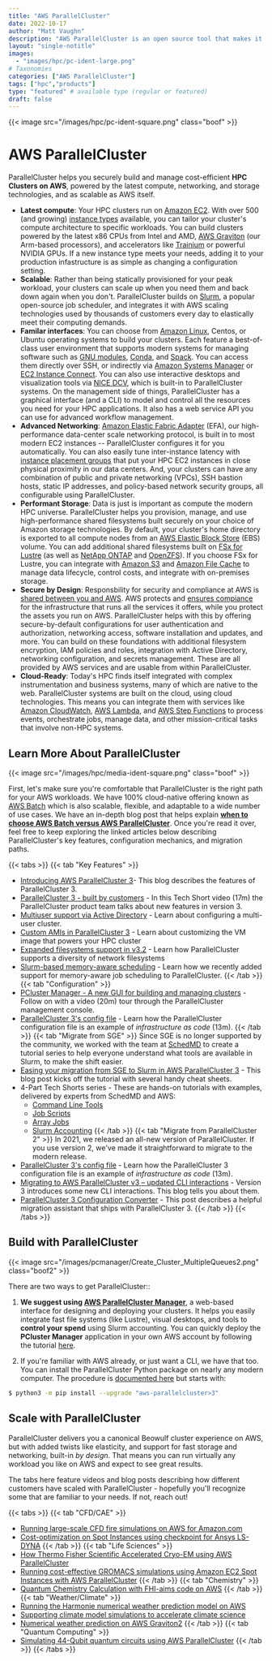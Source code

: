 ```yaml
---
title: "AWS ParallelCluster"
date: 2022-10-17
author: "Matt Vaughn"
description: "AWS ParallelCluster is an open source tool that makes it easy to deploy and manage HPC clusters on AWS"
layout: "single-notitle"
images:
  - "images/hpc/pc-ident-large.png"
# Taxonomies
categories: ["AWS ParallelCluster"]
tags: ["hpc","products"]
type: "featured" # available type (regular or featured)
draft: false
---
```


<style>
.boof {
  float:right !important;
  width:350px;
  padding: 10px;
  }
</style>
{{< image src="/images/hpc/pc-ident-square.png" class="boof" >}}

# AWS ParallelCluster

ParallelCluster helps you securely build and manage cost-efficient **HPC Clusters on AWS**, powered by the latest compute, networking, and storage technologies, and as scalable as AWS itself. 

* **Latest compute**: Your HPC clusters run on [Amazon EC2](https://aws.amazon.com/ec2/). With over 500 (and growing) [instance types](https://aws.amazon.com/ec2/instance-explorer/) available, you can tailor your cluster's compute architecture to specific workloads. You can build clusters powered by the latest x86 CPUs from Intel and AMD, [AWS Graviton](https://aws.amazon.com/ec2/graviton/) (our Arm-based processors), and accelerators like [Trainium](https://aws.amazon.com/machine-learning/trainium/) or powerful NVIDIA GPUs. If a new instance type meets your needs, adding it to your production infastructure is as simple as changing a configuration setting. 
* **Scalable**: Rather than being statically provisioned for your peak workload, your clusters can scale up when you need them and back down again when you don't. ParallelCluster builds on [Slurm](https://www.schedmd.com/), a popular open-source job scheduler, and integrates it with AWS scaling technologies used by thousands of customers every day to elastically meet their computing demands. 
* **Familar interfaces**: You can choose from [Amazon Linux](https://aws.amazon.com/amazon-linux-2), Centos, or Ubuntu operating systems to build your clusters. Each feature a best-of-class user environment that supports modern systems for managing software such as [GNU modules](https://modules.readthedocs.io/en/latest/), [Conda](https://docs.conda.io/en/latest/), and [Spack](https://spack.io/). You can access them directly over SSH, or indirectly via [Amazon Systems Manager](https://docs.aws.amazon.com/systems-manager) or [EC2 Instance Connect](https://docs.aws.amazon.com/AWSEC2/latest/UserGuide/Connect-using-EC2-Instance-Connect.html). You can also use interactive desktops and visualization tools via [NICE DCV](/dcv), which is built-in to ParallelCluster systems. On the management side of things, ParallelCluster has a graphical interface (and a CLI) to model and control all the resources you need for your HPC applications. It also has a web service API you can use for advanced workflow management. 
* **Advanced Networking**: [Amazon Elastic Fabric Adapter](https://aws.amazon.com/hpc/efa/) (EFA), our high-performance data-center scale networking protocol, is built in to most modern EC2 instances -- ParallelCluster configures it for you automatically. You can also easily tune inter-instance latency with [instance placement groups](https://docs.aws.amazon.com/AWSEC2/latest/UserGuide/placement-groups.html) that put your HPC EC2 instances in close physical proximity in our data centers. And, your clusters can have any combination of public and private networking (VPCs), SSH bastion hosts, static IP addresses, and policy-based network security groups, all configurable using ParallelCluster. 
* **Performant Storage**: Data is just is important as compute the modern HPC universe. ParallelCluster helps you provision, manage, and use high-performance shared filesystems built securely on your choice of Amazon storage technologies. By default, your cluster's home directory is exported to all compute nodes from an [AWS Elastic Block Store](https://aws.amazon.com/ebs/) (EBS) volume. You can add additional shared filesystems built on [FSx for Lustre](https://aws.amazon.com/fsx/lustre/) (as well as [NetApp ONTAP](https://aws.amazon.com/fsx/netapp-ontap/) and [OpenZFS](https://aws.amazon.com/fsx/openzfs/)). If you choose FSx for Lustre, you can integrate with [Amazon S3](https://aws.amazon.com/s3/) and [Amazon File Cache](https://aws.amazon.com/filecache/) to manage data lifecycle, control costs, and integrate with on-premises storage. 
* **Secure by Design**: Responsbility for security and compliance at AWS is [shared between you and AWS](https://aws.amazon.com/compliance/shared-responsibility-model/). AWS protects and [ensures compiance](https://aws.amazon.com/compliance/) for the infrastructure that runs all the services it offers, while you protect the assets you run on AWS. ParallelCluster helps with this by offering secure-by-default configurations for user authentication and authorization, networking access, software installation and updates, and more. You can build on these foundations with additional filesystem encryption, IAM policies and roles, integration with Active Directory, networking configuration, and secrets management. These are all provided by AWS services and are usable from within ParallelCluster. 
* **Cloud-Ready**: Today's HPC finds itself integrated with complex instrumentation and business systems, many of which are native to the web. ParallelCluster systems are built on the cloud, using cloud technologies. This means you can integrate them with services like [Amazon CloudWatch](https://aws.amazon.com/cloudwatch/), [AWS Lambda](https://aws.amazon.com/lambda/), and [AWS Step Functions](https://aws.amazon.com/step-functions/) to process events, orchestrate jobs, manage data, and other mission-critical tasks that involve non-HPC systems. 

## Learn More About ParallelCluster

<style>
.boof {
  float:right !important;
  width:350px;
  padding: 10px;
  }
</style>
{{< image src="/images/hpc/media-ident-square.png" class="boof" >}}

First, let's make sure you're comfortable that ParallelCluster is the right path for your AWS workloads. We have 100% cloud-native offering known as [AWS Batch](/batch/) which is also scalable, flexible, and adaptable to a wide number of use cases. We have an in-depth blog post that helps explain **[when to choose AWS Batch versus AWS ParallelCluster](https://aws.amazon.com/blogs/hpc/choosing-between-batch-or-parallelcluster-for-hpc/)**. Once you're read it over, feel free to keep exploring the linked articles below describing ParallelCluster's key features, configuration mechanics, and migration paths. 

{{< tabs >}}
  {{< tab "Key Features" >}} 
- [Introducing AWS ParallelCluster 3](https://aws.amazon.com/blogs/hpc/introducing-aws-parallelcluster-3/)- This blog describes the features of ParallelCluster 3.
- [ParallelCluster 3 - built by customers](https://youtu.be/a-99esKLcls) - In this Tech Short video (17m) the ParallelCluster product team talks about new features in version 3.
- [Multiuser support via Active Directory](https://aws.amazon.com/blogs/hpc/introducing-aws-parallelcluster-multiuser-support-via-active-directory/) - Learn about configuring a multi-user cluster.
- [Custom AMIs in ParallelCluster 3](https://aws.amazon.com/blogs/hpc/custom-amis-with-parallelcluster-3/) - Learn about customizing the VM image that powers your HPC cluster
- [Expanded filesystems support in v3.2](https://aws.amazon.com/blogs/hpc/expanded-filesystems-support-in-aws-parallelcluster-3-2/) - Learn how ParallelCluster supports a diversity of network filesystems
- [Slurm-based memory-aware scheduling](https://aws.amazon.com/blogs/hpc/slurm-based-memory-aware-scheduling-in-aws-parallelcluster-3-2/) - Learn how we recently added support for memory-aware job scheduling to ParallelCluster.
  {{< /tab >}}
  {{< tab "Configuration" >}}  
- [PCluster Manager - A new GUI for building and managing clusters](https://youtu.be/Z1vlpJYb1KQ) - Follow on with a video (20m) tour through the ParallelCluster management console.
- [ParallelCluster 3\'s config file](https://youtu.be/6gAwAK5IJ2w) - Learn how the ParallelCluster configuration file is an example of *infrastructure as code* (13m).
  {{< /tab >}}
  {{< tab "Migrate from SGE" >}}
Since SGE is no longer supported by the community, we worked with the team at [SchedMD](https://www.schedmd.com/) to create a tutorial series to help everyone understand what tools are available in Slurm, to make the shift easier.
- [Easing your migration from SGE to Slurm in AWS ParallelCluster 3](https://aws.amazon.com/blogs/hpc/easing-your-migration-from-sge-to-slurm-in-aws-parallelcluster-3/) - This blog post kicks off the tutorial with several handy cheat sheets.
- 4-Part Tech Shorts series - These are hands-on tutorials with examples, delivered by experts from SchedMD and AWS:
  - [Command Line Tools](https://youtu.be/zCEN4GblrRs)
  - [Job Scripts](https://youtu.be/HYMqq0L6fLU)
  - [Array Jobs](https://youtu.be/PVO7_fZAT0I)
  - [Slurm Accounting](https://youtu.be/TzTIN17CG-s)
  {{< /tab >}}
{{< tab "Migrate from ParallelCluster 2" >}}
In 2021, we released an all-new version of ParallelCluster. If you use version 2, we've made it straightforward to migrate to the modern release. 
- [ParallelCluster 3\'s config file](https://youtu.be/6gAwAK5IJ2w) - Learn how the ParallelCluster 3 configuration file is an example of *infrastructure as code* (13m).
- [Migrating to AWS ParallelCluster v3 – updated CLI interactions](https://aws.amazon.com/blogs/hpc/aws-parallelcluster-v3-updated-cli/) - Version 3 introduces some new CLI interactions. This blog tells you about them. 
- [ParallelCluster 3 Configuration Converter](https://aws.amazon.com/blogs/hpc/using-the-parallelcluster-3-configuration-converter/) - This post describes a helpful migration assistant that ships with ParallelCluster 3.
{{< /tab >}}
{{< /tabs >}}  

## Build with ParallelCluster

<style>
.boof2 {
  float:right !important;
  width:350px;
  padding: 10px;
  }
</style>
{{< image src="/images/pcmanager/Create_Cluster_MultipleQueues2.png" class="boof2" >}}

There are two ways to get ParallelCluster::

1. **We suggest using [AWS ParallelCluster Manager](https://pcluster.cloud/01-getting-started.html)**, a web-based interface for designing and deploying your clusters. It helps you easily integrate fast file systems (like Lustre), visual desktops, and tools to **control your spend** using Slurm accounting. You can quickly deploy the **PCluster Manager** application in your own AWS account by following the tutorial [here](https://pcluster.cloud/01-getting-started.html).

2. If you're familiar with AWS already, or just want a CLI, we have that too. You can install the ParallelCluster Python package on nearly any modern computer. The procedure is [documented here](https://docs.aws.amazon.com/parallelcluster/latest/ug/install-v3-parallelcluster.html) but starts with:

``` bash
$ python3 -m pip install --upgrade "aws-parallelcluster>3"
```

## Scale with ParallelCluster

ParallelCluster delivers you a canonical Beowulf cluster experience on AWS, but with added twists like elasticity, and support for fast storage and networking, built-in *by design*. That means you can run virtually any workload you like on AWS and expect to see great results.

The tabs here feature videos and blog posts describing how different customers have scaled with ParallelCluster - hopefully you'll recognize some that are familiar to your needs. If not, reach out!

{{< tabs >}}
  {{< tab "CFD/CAE" >}}  
- [Running large-scale CFD fire simulations on AWS for Amazon.com](https://aws.amazon.com/blogs/hpc/amazon-runs-large-scale-cfd-fire-simulations-on-aws/)
- [Cost-optimization on Spot Instances using checkpoint for Ansys LS-DYNA](https://aws.amazon.com/blogs/hpc/cost-optimization-on-spot-instances-using-checkpoints-for-ansys-ls-dyna/)
  {{< /tab >}}
  {{< tab "Life Sciences" >}}  
- [How Thermo Fisher Scientific Accelerated Cryo-EM using AWS ParallelCluster](https://aws.amazon.com/blogs/hpc/how-thermo-fisher-scientific-accelerated-cryo-em-using-aws-parallelcluster/)
- [Running cost-effective GROMACS simulations using Amazon EC2 Spot Instances with AWS ParallelCluster](https://aws.amazon.com/blogs/hpc/running-gromacs-on-spot-with-checkpointing/)
  {{< /tab >}}
{{< tab "Chemistry" >}}  
- [Quantum Chemistry Calculation with FHI-aims code on AWS](https://aws.amazon.com/blogs/hpc/quantum-chemistry-calculation-on-aws/)
  {{< /tab >}}
{{< tab "Weather/Climate" >}}  
- [Running the Harmonie numerical weather prediction model on AWS](https://aws.amazon.com/blogs/hpc/running-the-harmonie-numerical-weather-prediction-on-aws/)
- [Supporting climate model simulations to accelerate climate science](https://aws.amazon.com/blogs/hpc/supporting-climate-model-simulations-to-accelerate-climate-science/)
- [Numerical weather prediction on AWS Graviton2](https://aws.amazon.com/blogs/hpc/numerical-weather-prediction-on-aws-graviton2/)
  {{< /tab >}}
{{< tab "Quantum Computing" >}}  
- [Simulating 44-Qubit quantum circuits using AWS ParallelCluster](https://aws.amazon.com/blogs/hpc/simulating-44-qubit-quantum-circuits-using-aws-parallelcluster/)
  {{< /tab >}}
{{< /tabs >}}
